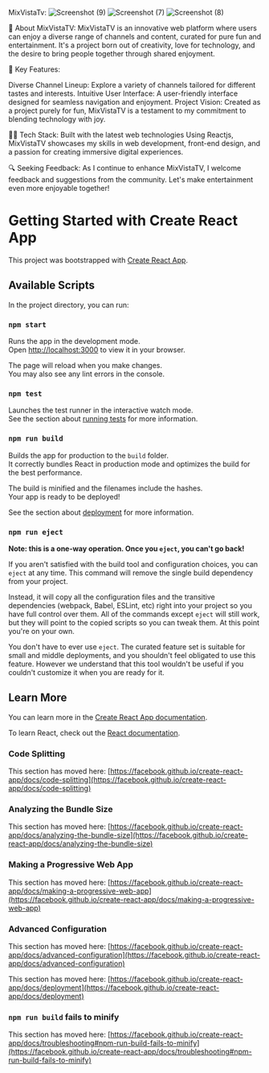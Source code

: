 
MixVistaTv:
![Screenshot (9)](https://github.com/abhishek9101/MixVistaTv-App/assets/77790762/4d3c396f-d4ab-4311-931d-d71c31b949e0)
![Screenshot (7)](https://github.com/abhishek9101/MixVistaTv-App/assets/77790762/54ffcf19-0d96-420a-a5b6-f29ec4754e13)
![Screenshot (8)](https://github.com/abhishek9101/MixVistaTv-App/assets/77790762/82043da4-66c6-42b0-8249-b90fb3c89ff2)



🚀 About MixVistaTV:
MixVistaTV is an innovative web platform where users can enjoy a diverse range of channels and content, curated for pure fun and entertainment. It's a project born out of creativity, love for technology, and the desire to bring people together through shared enjoyment.

🌈 Key Features:

Diverse Channel Lineup: Explore a variety of channels tailored for different tastes and interests.
Intuitive User Interface: A user-friendly interface designed for seamless navigation and enjoyment.
Project Vision: Created as a project purely for fun, MixVistaTV is a testament to my commitment to blending technology with joy.

👩‍💻 Tech Stack:
Built with the latest web technologies Using Reactjs, MixVistaTV showcases my skills in web development, front-end design, and a passion for creating immersive digital experiences.

🔍 Seeking Feedback:
As I continue to enhance MixVistaTV, I welcome feedback and suggestions from the community. Let's make entertainment even more enjoyable together!



# Getting Started with Create React App

This project was bootstrapped with [Create React App](https://github.com/facebook/create-react-app).

## Available Scripts

In the project directory, you can run:

### `npm start`

Runs the app in the development mode.\
Open [http://localhost:3000](http://localhost:3000) to view it in your browser.

The page will reload when you make changes.\
You may also see any lint errors in the console.

### `npm test`

Launches the test runner in the interactive watch mode.\
See the section about [running tests](https://facebook.github.io/create-react-app/docs/running-tests) for more information.

### `npm run build`

Builds the app for production to the `build` folder.\
It correctly bundles React in production mode and optimizes the build for the best performance.

The build is minified and the filenames include the hashes.\
Your app is ready to be deployed!

See the section about [deployment](https://facebook.github.io/create-react-app/docs/deployment) for more information.

### `npm run eject`

**Note: this is a one-way operation. Once you `eject`, you can't go back!**

If you aren't satisfied with the build tool and configuration choices, you can `eject` at any time. This command will remove the single build dependency from your project.

Instead, it will copy all the configuration files and the transitive dependencies (webpack, Babel, ESLint, etc) right into your project so you have full control over them. All of the commands except `eject` will still work, but they will point to the copied scripts so you can tweak them. At this point you're on your own.

You don't have to ever use `eject`. The curated feature set is suitable for small and middle deployments, and you shouldn't feel obligated to use this feature. However we understand that this tool wouldn't be useful if you couldn't customize it when you are ready for it.

## Learn More

You can learn more in the [Create React App documentation](https://facebook.github.io/create-react-app/docs/getting-started).

To learn React, check out the [React documentation](https://reactjs.org/).

### Code Splitting

This section has moved here: [https://facebook.github.io/create-react-app/docs/code-splitting](https://facebook.github.io/create-react-app/docs/code-splitting)

### Analyzing the Bundle Size

This section has moved here: [https://facebook.github.io/create-react-app/docs/analyzing-the-bundle-size](https://facebook.github.io/create-react-app/docs/analyzing-the-bundle-size)

### Making a Progressive Web App

This section has moved here: [https://facebook.github.io/create-react-app/docs/making-a-progressive-web-app](https://facebook.github.io/create-react-app/docs/making-a-progressive-web-app)

### Advanced Configuration

This section has moved here: [https://facebook.github.io/create-react-app/docs/advanced-configuration](https://facebook.github.io/create-react-app/docs/advanced-configuration)



This section has moved here: [https://facebook.github.io/create-react-app/docs/deployment](https://facebook.github.io/create-react-app/docs/deployment)

### `npm run build` fails to minify

This section has moved here: [https://facebook.github.io/create-react-app/docs/troubleshooting#npm-run-build-fails-to-minify](https://facebook.github.io/create-react-app/docs/troubleshooting#npm-run-build-fails-to-minify)
